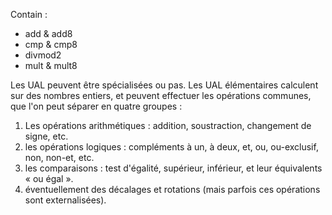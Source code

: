 Contain :
  - add & add8
  - cmp & cmp8
  - divmod2
  - mult & mult8

Les UAL peuvent être spécialisées ou pas. Les UAL élémentaires calculent sur des nombres entiers, et peuvent effectuer les opérations communes, que l'on peut séparer en quatre groupes :

1) Les opérations arithmétiques : addition, soustraction, changement de signe, etc.
2) les opérations logiques : compléments à un, à deux, et, ou, ou-exclusif, non, non-et, etc.
3) les comparaisons : test d'égalité, supérieur, inférieur, et leur équivalents « ou égal ».
4) éventuellement des décalages et rotations (mais parfois ces opérations sont externalisées).
